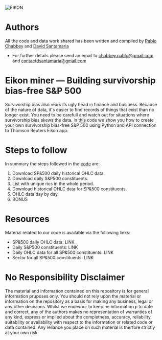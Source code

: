 ![EIKON](https://user-images.githubusercontent.com/74096987/118463524-2004ca80-b700-11eb-83ef-2667931eb2e3.JPG)

# Authors

All the code and data work shared has been written and compiled by [Pablo Chabbey](https://www.linkedin.com/in/pablo-chabbey-sanchez-43841b193/) and [David Santamaria](https://www.linkedin.com/in/david-santamaria-ma%C3%B1e-911726164/)

  - For further details please send an email to chabbey.pablo@gmail.com and contactdsantamaria@gmail.com

# Eikon miner — Building survivorship bias-free S&P 500

Survivorship bias also rears its ugly head in finance and business. Because of the nature of data, it's easier to find records of things that exist than no longer exist. You need to be carefull and watch out for situations where survivorship bias skews the data. In [this](https://github.com/dsantamaria-sudo/eikon_miner/blob/main/Eikon_miner.py) code we show you how to create your own survivorship bias-free S&P 500 using Python and API connection to Thomson Reuters Eikon app.

# Steps to follow

In summary the steps followed in the [code](https://github.com/dsantamaria-sudo/eikon_miner/blob/main/Eikon_miner.py) are:

1. Download SP&500 daily historical OHLC data.
2. Download daily S&P500 constituents.
3. List with unique rics in the whole period.
4. Download historical OHLC data for SP&500 constituents.
5. OHLC data day by day.
6. BONUS


# Resources
Material related to our code is available via the following links:

  - SP&500 daily OHLC data: LINK
  - Daily S&P500 constituents: LINK
  - Daily OHLC data for all SP&500 constituents: LINK
  - Sector for all SP&500 constituents: LINK


  
# No Responsibility Disclaimer
The material and information contained on this repository is for general information pruposes only. You should not rely upon the material or information on the repository as a basis for making any business, legal or any other decisions. Whilst we endevour to keep he information p to date and correct, any of the authors makes no representation of warranties of any kind, express or implied about the completness, accuracy, reliability, suitability or availability with respect to the information or related code or data contained. Any reliance you place on such material is therfore strictly at your own risk.


